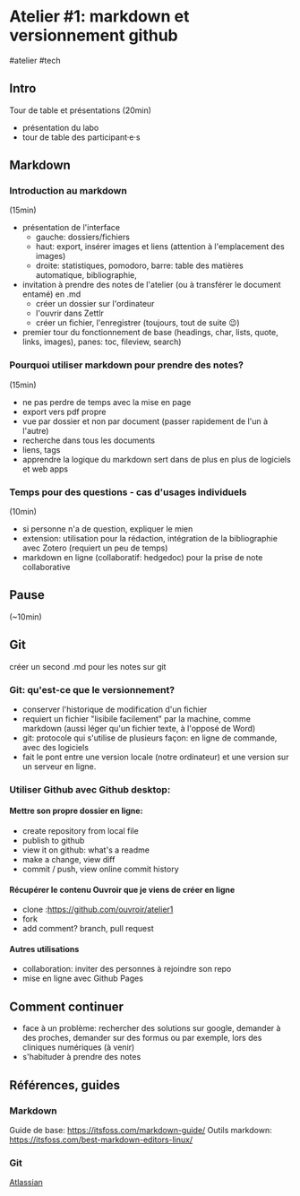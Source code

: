 # Atelier #1: markdown et versionnement github

#atelier
#tech


## Intro

Tour de table et présentations (20min)

- présentation du labo
- tour de table des participant·e·s


## Markdown
### Introduction au markdown 
(15min)

- présentation de l'interface
    - gauche: dossiers/fichiers
    - haut: export, insérer images et liens (attention à l'emplacement des images)
    - droite: statistiques, pomodoro, barre: table des matières automatique, bibliographie, 
- invitation à prendre des notes de l'atelier (ou à transférer le document entamé) en .md
  - créer un dossier sur l'ordinateur
  - l'ouvrir dans Zettlr
  - créer un fichier, l'enregistrer (toujours, tout de suite :wink:) 
- premier tour du fonctionnement de base (headings, char, lists, quote, links, images), panes: toc, fileview, search)

### Pourquoi utiliser markdown pour prendre des notes? 
(15min)

- ne pas perdre de temps avec la mise en page
- export vers pdf propre
- vue par dossier et non par document (passer rapidement de l'un à l'autre)
- recherche dans tous les documents
- liens, tags <!-- à tester!-->
- apprendre la logique du markdown sert dans de plus en plus de logiciels et web apps

### Temps pour des questions - cas d'usages individuels 
(10min)

- si personne n'a de question, expliquer le mien 
- extension: utilisation pour la rédaction, intégration de la bibliographie avec Zotero (requiert un peu de temps)
- markdown en ligne (collaboratif: hedgedoc) pour la prise de note collaborative

## Pause 
(~10min)

## Git

créer un second .md pour les notes sur git

### Git: qu'est-ce que le versionnement? 

- conserver l'historique de modification d'un fichier
- requiert un fichier "lisibile facilement" par la machine, comme markdown (aussi léger qu'un fichier texte, à l'opposé de Word)
- git: protocole qui s'utilise de plusieurs façon: en ligne de commande, avec des logiciels
- fait le pont entre une version locale (notre ordinateur) et une version sur un serveur en ligne. 

### Utiliser Github avec Github desktop: 

#### Mettre son propre dossier en ligne: 
- create repository from local file 
- publish to github
- view it on github: what's a readme
- make a change, view diff
- commit / push, view online commit history
#### Récupérer le contenu Ouvroir que je viens de créer en ligne 
- clone :https://github.com/ouvroir/atelier1
- fork
- add comment? branch, pull request

#### Autres utilisations
- collaboration: inviter des personnes à rejoindre son repo
- mise en ligne avec Github Pages

## Comment continuer
- face à un problème: rechercher des solutions sur google, demander à des proches, demander sur des formus ou par exemple, lors des cliniques numériques (à venir)
- s'habituder à prendre des notes 

## Références, guides

### Markdown
Guide de base: https://itsfoss.com/markdown-guide/
Outils markdown: https://itsfoss.com/best-markdown-editors-linux/

### Git
[Atlassian](https://www.atlassian.com/fr/git)
